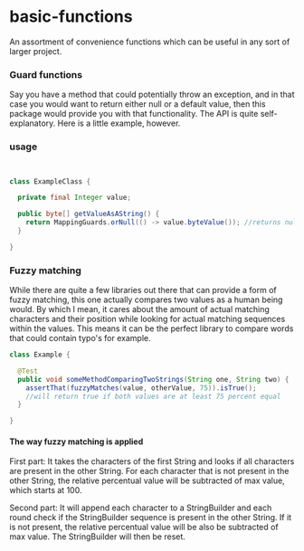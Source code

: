 # basic-functions

An assortment of convenience functions which can be useful in any sort of larger project.

### Guard functions

Say you have a method that could potentially throw an exception, and in that case you would want to
return either null or a default value, then this package would provide you with that functionality.
The API is quite self-explanatory. Here is a little example, however.

### usage

```java


class ExampleClass {

  private final Integer value;

  public byte[] getValueAsAString() {
    return MappingGuards.orNull(() -> value.byteValue()); //returns null when the value is null
  }

}
```

### Fuzzy matching

While there are quite a few libraries out there that can provide a form of fuzzy matching, this one
actually compares two values as a human being would. By which I mean, it cares about the amount of
actual matching characters and their position while looking for actual matching sequences
within the values. This means it can be the perfect library to compare words that could contain
typo's for example.

```java
class Example {

  @Test
  public void someMethodComparingTwoStrings(String one, String two) {
    assertThat(fuzzyMatches(value, otherValue, 75)).isTrue();
    //will return true if both values are at least 75 percent equal
  }

}
```

#### The way fuzzy matching is applied

First part:
It takes the characters of the first String and looks if all characters are present in the other
String. For each character that is not present in the other String, the relative percentual value
will be subtracted of max value, which starts at 100.

Second part:
It will append each character to a StringBuilder and each round check if the StringBuilder sequence
is present in the other String. If it is not present, the relative percentual value
will be also be subtracted of max value. The StringBuilder will then be reset.
